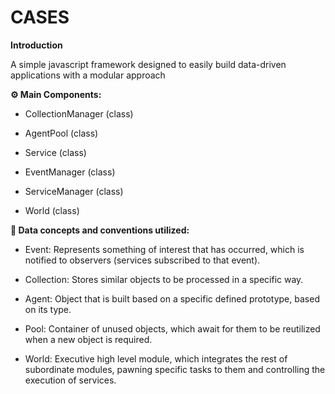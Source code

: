 <h1>CASES</h1>

<b>Introduction</b>

A simple javascript framework designed to easily build data-driven applications with a modular approach

<b>⚙️ Main Components:</b>

- CollectionManager (class)
- AgentPool (class)
- Service (class)
- EventManager (class)
- ServiceManager (class)

- World (class)

<b>💾 Data concepts and conventions utilized:</b>

- Event: Represents something of interest that has occurred, which is notified to observers (services subscribed to that event).

- Collection: Stores similar objects to be processed in a specific way.

- Agent: Object that is built based on a specific defined prototype, based on its type.

- Pool: Container of unused objects, which await for them to be reutilized when a new object is required.


- World: Executive high level module, which integrates the rest of subordinate modules, pawning specific tasks to them and controlling the execution of services. 
